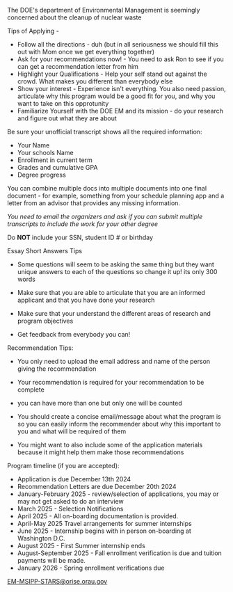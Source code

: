 The DOE's department of Environmental Management is seemingly concerned about the cleanup of nuclear waste

Tips of Applying -
* Follow all the directions - duh (but in all seriousness we should fill this out with Mom once we get everything together)
* Ask for your recommendations now! - You need to ask Ron to see if you can get a recommendation letter from him
* Highlight your Qualifications - Help your self stand out against the crowd. What makes you different than everybody else
* Show your interest - Experience isn't everything. You also need passion, articulate why this program would be a good fit for you, and why you want to take on this opprotunity
* Familiarize Yourself with the DOE EM and its mission - do your research and figure out what they are about

Be sure your unofficial transcript shows all the required information:
* Your Name
* Your schools Name
* Enrollment in current term
* Grades and cumulative GPA
* Degree progress

You can combine multiple docs into multiple documents into one final document - for example, something from your schedule planning app and a letter from an advisor that provides any missing information.

*You need to email the organizers and ask if you can submit multiple transcripts to include the work for your other degree*

Do **NOT** include your SSN, student ID # or birthday

Essay Short Answers Tips
* Some questions will seem to be asking the same thing but they want unique answers to each of the questions so change it up! its only 300 words

* Make sure that you are able to articulate that you are an informed applicant and that you have done your research 

* Make sure that your understand the different areas of research and program objectives

* Get feedback from everybody you can!

Recommendation Tips:
* You only need to upload the email address and name of the person giving the recommendation

* Your recommendation is required for your recommendation to be complete

* you can have more than one but only one will be counted

* You should create a concise email/message about what the program is so you can easily inform the recommender about why this important to you and what will be required of them

* You might want to also include some of the application materials because it might help them make those recommendations

Program timeline (if you are accepted):
* Application is due December 13th 2024
* Recommendation Letters are due December 20th 2024
* January-February 2025 - review/selection of applications, you may or may not get asked to do an interview
* March 2025 - Selection Notifications
* April 2025 - All on-boarding documentation is provided.
* April-May 2025 Travel arrangements for summer internships
* June 2025 - Internship begins with in person on-boarding at Washington D.C.
* August 2025 - First Summer internship ends
* August-September 2025 - Fall enrollment verification is due and tuition payments will be made.
* January 2026 - Spring enrollment verifications due 

EM-MSIPP-STARS@orise.orau.gov

